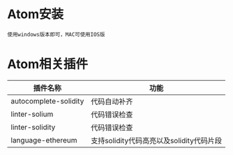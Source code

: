 # Atom安装
```
使用windows版本即可，MAC可使用IOS版
```
# Atom相关插件
|  插件名称  |  功能  |
| ---  |  --- |
|  autocomplete-solidity  |  代码自动补齐  |
|  linter-solium  |  代码错误检查  |
|  linter-solidity  |  代码错误检查  |
|  language-ethereum  |  支持solidity代码高亮以及solidity代码片段  |
